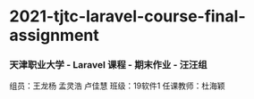 # 2021-tjtc-laravel-course-final-assignment
### 天津职业大学 - Laravel 课程 - 期末作业 - 汪汪组
组员：王龙杨 孟灵浩 卢佳慧
班级：19软件1
任课教师：杜海颖


